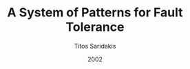 ---
title: A System of Patterns for Fault Tolerance
date: '2002'
author: 'Titos Saridakis'
tags: ['Software Engineering', 'Fault Tolerance', 'Programming', 'Distributed System']
draft: false
summary: Many fault tolerance techniques that have been devised, applied and improved over the past three decades represent general solutions to recurring problems in the design of fault tolerant computer systems. 
link: https://hillside.net/europlop/HillsideEurope/Papers/EuroPLoP2002/2002_Saridakis_ASystemOfPatternsForFaultTolerance.pdf
---